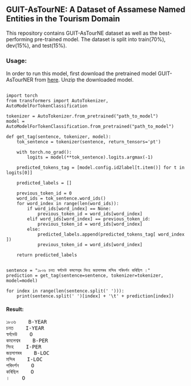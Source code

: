 ## **GUIT-AsTourNE: A Dataset of Assamese Named Entities in the Tourism Domain**

This repository contains GUIT-AsTourNE dataset as well as the best-performing pre-trained model. The dataset is split into train(70%), dev(15%), and test(15%).

### Usage:

In order to run this model, first download the pretrained model GUIT-AsTourNER from [here](https://drive.google.com/file/d/11TpzfV6MsOBVQyhROb__Tis85QcMNdWB/view?usp=sharing). Unzip the downloaded model.

```

import torch
from transformers import AutoTokenizer, AutoModelForTokenClassification

tokenizer = AutoTokenizer.from_pretrained("path_to_model")
model = AutoModelForTokenClassification.from_pretrained("path_to_model")

def get_tag(sentence, tokenizer, model):
    tok_sentence = tokenizer(sentence, return_tensors='pt')

    with torch.no_grad():
        logits = model(**tok_sentence).logits.argmax(-1)

    predicted_tokens_tag = [model.config.id2label[t.item()] for t in logits[0]]

    predicted_labels = []

    previous_token_id = 0
    word_ids = tok_sentence.word_ids()
    for word_index in range(len(word_ids)):
        if word_ids[word_index] == None:
            previous_token_id = word_ids[word_index]
        elif word_ids[word_index] == previous_token_id:
            previous_token_id = word_ids[word_index]
        else:
            predicted_labels.append(predicted_tokens_tag[ word_index ])
            previous_token_id = word_ids[word_index]

    return predicted_labels


sentence = "১৮০৬ চনত স্বৰ্গদেউ কমলেশ্বৰ সিংহ জয়সাগৰৰ মন্দিৰ পৰিদৰ্শন কৰিছিল ।"
prediction = get_tag(sentence=sentence, tokenizer=tokenizer, model=model)

for index in range(len(sentence.split(' '))):
    print(sentence.split(' ')[index] + '\t' + prediction[index])

```
#### Result:
<pre>
১৮০৬    B-YEAR  
চনত    I-YEAR  
স্বৰ্গদেউ    O  
কমলেশ্বৰ    B-PER  
সিংহ    I-PER  
জয়সাগৰৰ    B-LOC  
মন্দিৰ    I-LOC  
পৰিদৰ্শন    O  
কৰিছিল    O  
।    O
</pre>
